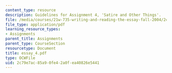 ```yaml
---
content_type: resource
description: Guidelines for Assignment 4, 'Satire and Other Things'.
file: /media/courses/21w-735-writing-and-reading-the-essay-fall-2004/2c79e7ac85a90fe42a0fea40826e5441_essay_4.pdf
file_type: application/pdf
learning_resource_types:
- Assignments
parent_title: Assignments
parent_type: CourseSection
resourcetype: Document
title: essay_4.pdf
type: OCWFile
uid: 2c79e7ac-85a9-0fe4-2a0f-ea40826e5441
---
```

